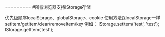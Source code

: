 =========
#所有浏览器支持lStorage存储

优先级顺序localStorage、globalStorage、cookie
使用方法跟localStorage一样
setItem/getItem/clear/removeItem/key
例如：
lStorage.setItem('test', 'test');
lStorage.getItem('test');